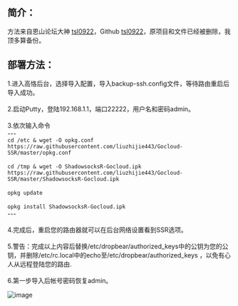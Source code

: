 

## 简介：

方法来自恩山论坛大神 [tsl0922](http://www.right.com.cn/forum/space-uid-96481.html)，Github [tsl0922](https://github.com/tsl0922/)，原项目和文件已经被删除，我顶多算备份。


## 部署方法：
1.进入高恪后台，选择导入配置，导入backup-ssh.config文件，等待路由重启后导入成功。</br> </br> 
2.启动Putty，登陆192.168.1.1，端口22222，用户名和密码admin。 </br> </br> 
3.依次输入命令 
</br>
---</br>
`cd /etc & wget -O opkg.conf https://raw.githubusercontent.com/liuzhijie443/Gocloud-SSR/master/opkg.conf`
</br>
</br>
`cd /tmp & wget -O ShadowsocksR-Gocloud.ipk https://raw.githubusercontent.com/liuzhijie443/Gocloud-SSR/master/ShadowsocksR-Gocloud.ipk`
</br>
</br>
`opkg update`
</br>
</br>
`opkg install ShadowsocksR-Gocloud.ipk`
</br>---
</br></br> 
4.完成后，重启您的路由器就可以在后台网络设置看到SSR选项。</br> </br> 
5.警告：完成以上内容后替换/etc/dropbear/authorized_keys中的公钥为您的公钥，并删除/etc/rc.local中的echo至/etc/dropbear/authorized_keys ，以免有心人从远程登陆您的路由.</br> </br> 
6.第一步导入后帐号密码恢复admin。

![image](https://raw.githubusercontent.com/liuzhijie443/Gocloud-SSR/master/gocloud.png)
